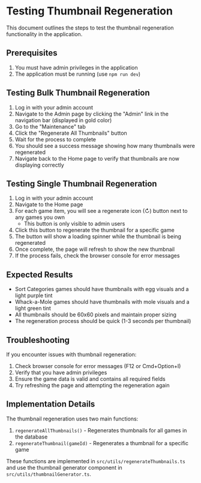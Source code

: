 # Testing Thumbnail Regeneration

This document outlines the steps to test the thumbnail regeneration functionality in the application.

## Prerequisites

1. You must have admin privileges in the application
2. The application must be running (use `npm run dev`)

## Testing Bulk Thumbnail Regeneration

1. Log in with your admin account
2. Navigate to the Admin page by clicking the "Admin" link in the navigation bar (displayed in gold color)
3. Go to the "Maintenance" tab
4. Click the "Regenerate All Thumbnails" button
5. Wait for the process to complete
6. You should see a success message showing how many thumbnails were regenerated
7. Navigate back to the Home page to verify that thumbnails are now displaying correctly

## Testing Single Thumbnail Regeneration

1. Log in with your admin account
2. Navigate to the Home page
3. For each game item, you will see a regenerate icon (↻) button next to any games you own
   - This button is only visible to admin users
4. Click this button to regenerate the thumbnail for a specific game
5. The button will show a loading spinner while the thumbnail is being regenerated
6. Once complete, the page will refresh to show the new thumbnail
7. If the process fails, check the browser console for error messages

## Expected Results

- Sort Categories games should have thumbnails with egg visuals and a light purple tint
- Whack-a-Mole games should have thumbnails with mole visuals and a light green tint
- All thumbnails should be 60x60 pixels and maintain proper sizing
- The regeneration process should be quick (1-3 seconds per thumbnail)

## Troubleshooting

If you encounter issues with thumbnail regeneration:

1. Check browser console for error messages (F12 or Cmd+Option+I)
2. Verify that you have admin privileges
3. Ensure the game data is valid and contains all required fields
4. Try refreshing the page and attempting the regeneration again

## Implementation Details

The thumbnail regeneration uses two main functions:

1. `regenerateAllThumbnails()` - Regenerates thumbnails for all games in the database
2. `regenerateThumbnail(gameId)` - Regenerates a thumbnail for a specific game

These functions are implemented in `src/utils/regenerateThumbnails.ts` and use the thumbnail generator component in `src/utils/thumbnailGenerator.ts`. 
